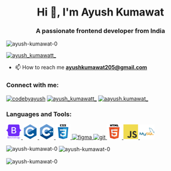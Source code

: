 <h1 align="center">Hi 👋, I'm Ayush Kumawat</h1>
<h3 align="center">A passionate frontend developer from India</h3>

<p align="left"> <img src="https://komarev.com/ghpvc/?username=ayush-kumawat-0&label=Profile%20views&color=0e75b6&style=flat" alt="ayush-kumawat-0" /> </p>

<p align="left"> <a href="https://twitter.com/ayush_kumawatt_" target="blank"><img src="https://img.shields.io/twitter/follow/ayush_kumawatt_?logo=twitter&style=for-the-badge" alt="ayush_kumawatt_" /></a> </p>

- 📫 How to reach me **ayushkumawat205@gmail.com**

<h3 align="left">Connect with me:</h3>
<p align="left">
<a href="https://codepen.io/codebyayush" target="blank"><img align="center" src="https://raw.githubusercontent.com/rahuldkjain/github-profile-readme-generator/master/src/images/icons/Social/codepen.svg" alt="codebyayush" height="30" width="40" /></a>
<a href="https://twitter.com/ayush_kumawatt_" target="blank"><img align="center" src="https://raw.githubusercontent.com/rahuldkjain/github-profile-readme-generator/master/src/images/icons/Social/twitter.svg" alt="ayush_kumawatt_" height="30" width="40" /></a>
<a href="https://instagram.com/aayush.kumawat_" target="blank"><img align="center" src="https://raw.githubusercontent.com/rahuldkjain/github-profile-readme-generator/master/src/images/icons/Social/instagram.svg" alt="aayush.kumawat_" height="30" width="40" /></a>
</p>

<h3 align="left">Languages and Tools:</h3>
<p align="left"> <a href="https://getbootstrap.com" target="_blank" rel="noreferrer"> <img src="https://raw.githubusercontent.com/devicons/devicon/master/icons/bootstrap/bootstrap-plain-wordmark.svg" alt="bootstrap" width="40" height="40"/> </a> <a href="https://www.cprogramming.com/" target="_blank" rel="noreferrer"> <img src="https://raw.githubusercontent.com/devicons/devicon/master/icons/c/c-original.svg" alt="c" width="40" height="40"/> </a> <a href="https://www.w3schools.com/cpp/" target="_blank" rel="noreferrer"> <img src="https://raw.githubusercontent.com/devicons/devicon/master/icons/cplusplus/cplusplus-original.svg" alt="cplusplus" width="40" height="40"/> </a> <a href="https://www.w3schools.com/css/" target="_blank" rel="noreferrer"> <img src="https://raw.githubusercontent.com/devicons/devicon/master/icons/css3/css3-original-wordmark.svg" alt="css3" width="40" height="40"/> </a> <a href="https://www.figma.com/" target="_blank" rel="noreferrer"> <img src="https://www.vectorlogo.zone/logos/figma/figma-icon.svg" alt="figma" width="40" height="40"/> </a> <a href="https://git-scm.com/" target="_blank" rel="noreferrer"> <img src="https://www.vectorlogo.zone/logos/git-scm/git-scm-icon.svg" alt="git" width="40" height="40"/> </a> <a href="https://www.w3.org/html/" target="_blank" rel="noreferrer"> <img src="https://raw.githubusercontent.com/devicons/devicon/master/icons/html5/html5-original-wordmark.svg" alt="html5" width="40" height="40"/> </a> <a href="https://developer.mozilla.org/en-US/docs/Web/JavaScript" target="_blank" rel="noreferrer"> <img src="https://raw.githubusercontent.com/devicons/devicon/master/icons/javascript/javascript-original.svg" alt="javascript" width="40" height="40"/> </a> <a href="https://www.mysql.com/" target="_blank" rel="noreferrer"> <img src="https://raw.githubusercontent.com/devicons/devicon/master/icons/mysql/mysql-original-wordmark.svg" alt="mysql" width="40" height="40"/> </a> </p>

<p><img align="left" src="https://github-readme-stats.vercel.app/api/top-langs?username=ayush-kumawat-0&show_icons=true&locale=en&layout=compact" alt="ayush-kumawat-0" /></p>

<p>&nbsp;<img align="center" src="https://github-readme-stats.vercel.app/api?username=ayush-kumawat-0&show_icons=true&locale=en" alt="ayush-kumawat-0" /></p>

<p><img align="center" src="https://github-readme-streak-stats.herokuapp.com/?user=ayush-kumawat-0&" alt="ayush-kumawat-0" /></p>

